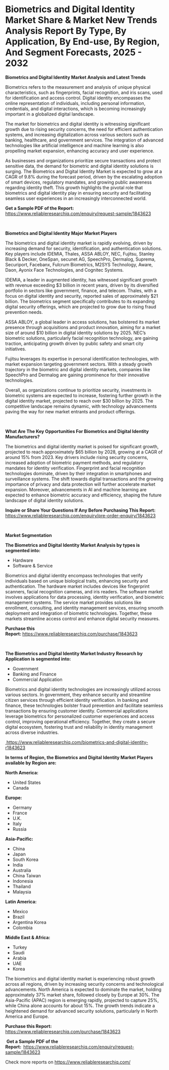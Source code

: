 <p><h1>Biometrics and Digital Identity Market Share & Market New Trends Analysis Report By Type, By Application, By End-use, By Region, And Segment Forecasts, 2025 - 2032</h1></p><p><strong>Biometrics and Digital Identity Market Analysis and Latest Trends</strong></p>
<p><p>Biometrics refers to the measurement and analysis of unique physical characteristics, such as fingerprints, facial recognition, and iris scans, used for identification and access control. Digital identity encompasses the online representation of individuals, including personal information, credentials, and digital interactions, which is becoming increasingly important in a globalized digital landscape. </p><p>The market for biometrics and digital identity is witnessing significant growth due to rising security concerns, the need for efficient authentication systems, and increasing digitalization across various sectors such as banking, healthcare, and government services. The integration of advanced technologies like artificial intelligence and machine learning is also propelling market expansion, enhancing accuracy and user experience.</p><p>As businesses and organizations prioritize secure transactions and protect sensitive data, the demand for biometric and digital identity solutions is surging. The Biometrics and Digital Identity Market is expected to grow at a CAGR of 9.8% during the forecast period, driven by the escalating adoption of smart devices, regulatory mandates, and growing public awareness regarding identity theft. This growth highlights the pivotal role that biometrics and digital identity play in ensuring security and facilitating seamless user experiences in an increasingly interconnected world.</p></p>
<p><strong>Get a Sample PDF of the Report:&nbsp;</strong> <a href="https://www.reliableresearchiq.com/enquiry/request-sample/1843623?utm_campaign=2883&utm_medium=2&utm_source=Github&utm_content=ia&utm_term=11032025&utm_id=biometrics-and-digital-identity">https://www.reliableresearchiq.com/enquiry/request-sample/1843623</a></p>
<p>&nbsp;</p>
<p><strong>Biometrics and Digital Identity Major Market Players</strong></p>
<p><p>The biometrics and digital identity market is rapidly evolving, driven by increasing demand for security, identification, and authentication solutions. Key players include IDEMIA, Thales, ASSA ABLOY, NEC, Fujitsu, Stanley Black & Decker, OneSpan, secunet AG, SpeechPro, Dermalog, Suprema, Securiport, Facebanx, Fulcrum Biometrics, M2SYS Technology, Aware, Daon, Ayonix Face Technologies, and Cognitec Systems. </p><p>IDEMIA, a leader in augmented identity, has witnessed significant growth with revenue exceeding $3 billion in recent years, driven by its diversified portfolio in sectors like government, finance, and telecom. Thales, with a focus on digital identity and security, reported sales of approximately $21 billion. The biometrics segment specifically contributes to its expanding digital security offerings, which are projected to grow due to rising fraud prevention needs.</p><p>ASSA ABLOY, a global leader in access solutions, has bolstered its market presence through acquisitions and product innovation, aiming for a market size of around $10 billion in digital identity solutions by 2025. NEC’s biometric solutions, particularly facial recognition technology, are gaining traction, anticipating growth driven by public safety and smart city initiatives.</p><p>Fujitsu leverages its expertise in personal identification technologies, with market expansion targeting government sectors. With a steady growth trajectory in the biometric and digital identity markets, companies like SpeechPro and Dermalog are gaining prominence for their innovative technologies.</p><p>Overall, as organizations continue to prioritize security, investments in biometric systems are expected to increase, fostering further growth in the digital identity market, projected to reach over $30 billion by 2025. The competitive landscape remains dynamic, with technology advancements paving the way for new market entrants and product offerings.</p></p>
<p>&nbsp;</p>
<p><strong>What Are The Key Opportunities For Biometrics and Digital Identity Manufacturers?</strong></p>
<p><p>The biometrics and digital identity market is poised for significant growth, projected to reach approximately $65 billion by 2028, growing at a CAGR of around 15% from 2023. Key drivers include rising security concerns, increased adoption of biometric payment methods, and regulatory mandates for identity verification. Fingerprint and facial recognition technologies dominate, driven by their integration in smartphones and surveillance systems. The shift towards digital transactions and the growing importance of privacy and data protection will further accelerate market expansion. Moreover, advancements in AI and machine learning are expected to enhance biometric accuracy and efficiency, shaping the future landscape of digital identity solutions.</p></p>
<p><strong>Inquire or Share Your Questions If Any Before Purchasing This Report:</strong> <a href="https://www.reliableresearchiq.com/enquiry/pre-order-enquiry/1843623?utm_campaign=2883&utm_medium=2&utm_source=Github&utm_content=ia&utm_term=11032025&utm_id=biometrics-and-digital-identity">https://www.reliableresearchiq.com/enquiry/pre-order-enquiry/1843623</a></p>
<p>&nbsp;</p>
<p><strong>Market Segmentation</strong></p>
<p><strong>The Biometrics and Digital Identity Market Analysis by types is segmented into:</strong></p>
<p><ul><li>Hardware</li><li>Software & Service</li></ul></p>
<p><p>Biometrics and digital identity encompass technologies that verify individuals based on unique biological traits, enhancing security and authentication. The hardware market includes devices like fingerprint scanners, facial recognition cameras, and iris readers. The software market involves applications for data processing, identity verification, and biometric management systems. The service market provides solutions like enrollment, consulting, and identity management services, ensuring smooth deployment and integration of biometric technologies. Together, these markets streamline access control and enhance digital security measures.</p></p>
<p><strong>Purchase this Report:&nbsp;</strong><a href="https://www.reliableresearchiq.com/purchase/1843623?utm_campaign=2883&utm_medium=2&utm_source=Github&utm_content=ia&utm_term=11032025&utm_id=biometrics-and-digital-identity">https://www.reliableresearchiq.com/purchase/1843623</a></p>
<p>&nbsp;</p>
<p><strong>The Biometrics and Digital Identity Market Industry Research by Application is segmented into:</strong></p>
<p><ul><li>Government</li><li>Banking and Finance</li><li>Commercial Application</li></ul></p>
<p><p>Biometrics and digital identity technologies are increasingly utilized across various sectors. In government, they enhance security and streamline citizen services through efficient identity verification. In banking and finance, these technologies bolster fraud prevention and facilitate seamless transactions by ensuring customer identity. Commercial applications leverage biometrics for personalized customer experiences and access control, improving operational efficiency. Together, they create a secure digital ecosystem, fostering trust and reliability in identity management across diverse industries.</p></p>
<p><a href="https://www.reliableresearchiq.com/biometrics-and-digital-identity-r1843623?utm_campaign=2883&utm_medium=2&utm_source=Github&utm_content=ia&utm_term=11032025&utm_id=biometrics-and-digital-identity">&nbsp;https://www.reliableresearchiq.com/biometrics-and-digital-identity-r1843623</a></p>
<p><strong>In terms of Region, the Biometrics and Digital Identity Market Players available by Region are:</strong></p>
<p>
    <p> <strong> North America: </strong>
        <ul>
            <li>United States</li>
            <li>Canada</li>
        </ul>
        </p> 
    <p> <strong> Europe: </strong>
        <ul>
            <li>Germany</li>
            <li>France</li>
            <li>U.K.</li>
            <li>Italy</li>
            <li>Russia</li>
        </ul>
        </p> 
    <p> <strong> Asia-Pacific: </strong>
        <ul>
            <li>China</li>
            <li>Japan</li>
            <li>South Korea</li>
            <li>India</li>
            <li>Australia</li>
            <li>China Taiwan</li>
            <li>Indonesia</li>
            <li>Thailand</li>
            <li>Malaysia</li>
        </ul>
        </p> 
    <p> <strong> Latin America: </strong>
        <ul>
            <li>Mexico</li>
            <li>Brazil</li>
            <li>Argentina Korea</li>
            <li>Colombia</li>
        </ul>
        </p> 
    <p> <strong> Middle East & Africa: </strong>
        <ul>
            <li>Turkey</li>
            <li>Saudi</li>
            <li>Arabia</li>
            <li>UAE</li>
            <li>Korea</li>
        </ul>
    </p>
    </p>
<p><p>The biometrics and digital identity market is experiencing robust growth across all regions, driven by increasing security concerns and technological advancements. North America is expected to dominate the market, holding approximately 37% market share, followed closely by Europe at 30%. The Asia-Pacific (APAC) region is emerging rapidly, projected to capture 25%, while China alone accounts for about 15%. The growth trends indicate a heightened demand for advanced security solutions, particularly in North America and Europe.</p></p>
<p><strong>Purchase this Report: </strong><a href="https://www.reliableresearchiq.com/purchase/1843623?utm_campaign=2883&utm_medium=2&utm_source=Github&utm_content=ia&utm_term=11032025&utm_id=biometrics-and-digital-identity">https://www.reliableresearchiq.com/purchase/1843623</a></p>
<p>&nbsp;<strong>Get a Sample PDF of the Report:&nbsp;&nbsp;</strong><a href="https://www.reliableresearchiq.com/enquiry/request-sample/1843623?utm_campaign=2883&utm_medium=2&utm_source=Github&utm_content=ia&utm_term=11032025&utm_id=biometrics-and-digital-identity">https://www.reliableresearchiq.com/enquiry/request-sample/1843623</a></p>
<p><strong></strong></p>
<p>Check more reports on <a href="https://www.reliableresearchiq.com/?utm_campaign=2883&utm_medium=2&utm_source=Github&utm_content=ia&utm_term=11032025&utm_id=biometrics-and-digital-identity">https://www.reliableresearchiq.com/</a></p>